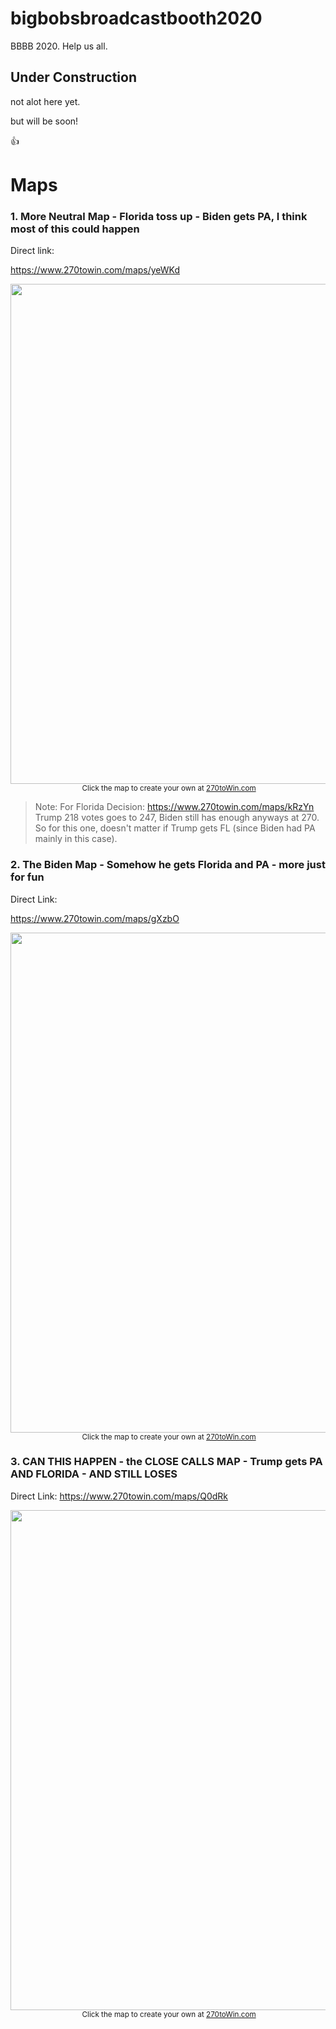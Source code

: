 # bigbobsbroadcastbooth2020
BBBB 2020. Help us all.

## Under Construction
not alot here yet.

but will be soon!

:thumbsup:

# Maps

### 1. More Neutral Map - Florida toss up - Biden gets PA, I think most of this could happen


Direct link:

https://www.270towin.com/maps/yeWKd

<div align="center"><a href="https://www.270towin.com/maps/yeWKd"><img src="https://www.270towin.com/map-images/yeWKd.png" width="800"></a><br><small><img style="vertical-align:middle;" src="https://www.270towin.com/uploads/3rd_party_270_30px.png" alt="" /> Click the map to create your own at <a href="https://www.270towin.com/maps/yeWKd">270toWin.com</a></small></div>

>Note:
>For Florida Decision: 
>https://www.270towin.com/maps/kRzYn
>Trump 218 votes goes to 247, Biden still has enough anyways at 270.
>So for this one, doesn't matter if Trump gets FL (since Biden had PA mainly in this case).

### 2. The Biden Map - Somehow he gets Florida and PA - more just for fun

Direct Link:

https://www.270towin.com/maps/gXzbO

<div align="center"><a href="https://www.270towin.com/maps/gXzbO"><img src="https://www.270towin.com/map-images/gXzbO.png" width="800"></a><br><small><img style="vertical-align:middle;" src="https://www.270towin.com/uploads/3rd_party_270_30px.png" alt="" /> Click the map to create your own at <a href="https://www.270towin.com/maps/gXzbO">270toWin.com</a></small></div>

### 3. CAN THIS HAPPEN - the CLOSE CALLS MAP - Trump gets PA AND FLORIDA - AND STILL LOSES

Direct Link:
https://www.270towin.com/maps/Q0dRk

<div align="center"><a href="https://www.270towin.com/maps/Q0dRk"><img src="https://www.270towin.com/map-images/Q0dRk.png" width="800"></a><br><small><img style="vertical-align:middle;" src="https://www.270towin.com/uploads/3rd_party_270_30px.png" alt="" /> Click the map to create your own at <a href="https://www.270towin.com/maps/Q0dRk">270toWin.com</a></small></div>
